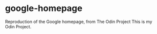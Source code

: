 # google-homepage
Reproduction of the Google homepage, from The Odin Project
This is my Odin Project.
